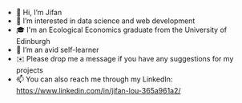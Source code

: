 - 👋 Hi, I’m Jifan
- 👀 I’m interested in data science and web development
- 🎓 I'm an Ecological Economics graduate from the University of Edinburgh 
- 🌱 I’m an avid self-learner
- ✉️ Please drop me a message if you have any suggestions for my projects
- 📫 You can also reach me through my LinkedIn: https://www.linkedin.com/in/jifan-lou-365a961a2/

<!---
JifanTheAnalyst/JifanTheAnalyst is a ✨ special ✨ repository because its `README.md` (this file) appears on your GitHub profile.
You can click the Preview link to take a look at your changes.
--->
